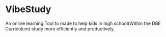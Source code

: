 # VibeStudy
An online learning Tool to made to help kids in high school(Within the DBE Curriculum) study more efficiently and productively.
